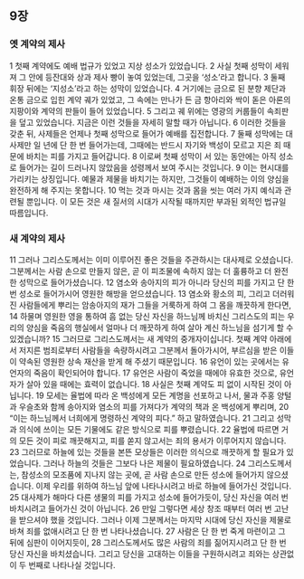 ## 9장
### 옛 계약의 제사
1 첫째 계약에도 예배 법규가 있었고 지상 성소가 있었습니다.
2 사실 첫째 성막이 세워져 그 안에 등잔대와 상과 제사 빵이 놓여 있었는데, 그곳을 ‘성소’라고 합니다.
3 둘째 휘장 뒤에는 ‘지성소’라고 하는 성막이 있었습니다.
4 거기에는 금으로 된 분향 제단과 온통 금으로 입힌 계약 궤가 있었고, 그 속에는 만나가 든 금 항아리와 싹이 돋은 아론의 지팡이와 계약의 판들이 들어 있었습니다.
5 그리고 궤 위에는 영광의 커룹들이 속죄판을 덮고 있었습니다. 지금은 이런 것들을 자세히 말할 때가 아닙니다.
6 이러한 것들을 갖춘 뒤, 사제들은 언제나 첫째 성막으로 들어가 예배를 집전합니다.
7 둘째 성막에는 대사제만 일 년에 단 한 번 들어가는데, 그때에는 반드시 자기와 백성이 모르고 지은 죄 때문에 바치는 피를 가지고 들어갑니다.
8 이로써 첫째 성막이 서 있는 동안에는 아직 성소로 들어가는 길이 드러나지 않았음을 성령께서 보여 주시는 것입니다.
9 이는 현시대를 가리키는 상징입니다. 예물과 제물을 바치기는 하지만, 그것들이 예배하는 이의 양심을 완전하게 해 주지는 못합니다.
10 먹는 것과 마시는 것과 몸을 씻는 여러 가지 예식과 관련될 뿐입니다. 이 모든 것은 새 질서의 시대가 시작될 때까지만 부과된 외적인 법규일 따름입니다.
### 새 계약의 제사
11 그러나 그리스도께서는 이미 이루어진 좋은 것들을 주관하시는 대사제로 오셨습니다. 그분께서는 사람 손으로 만들지 않은, 곧 이 피조물에 속하지 않는 더 훌륭하고 더 완전한 성막으로 들어가셨습니다.
12 염소와 송아지의 피가 아니라 당신의 피를 가지고 단 한 번 성소로 들어가시어 영원한 해방을 얻으셨습니다.
13 염소와 황소의 피, 그리고 더러워진 사람들에게 뿌리는 암송아지의 재가 그들을 거룩하게 하여 그 몸을 깨끗하게 한다면,
14 하물며 영원한 영을 통하여 흠 없는 당신 자신을 하느님께 바치신 그리스도의 피는 우리의 양심을 죽음의 행실에서 얼마나 더 깨끗하게 하여 살아 계신 하느님을 섬기게 할 수 있겠습니까?
15 그러므로 그리스도께서는 새 계약의 중개자이십니다. 첫째 계약 아래에서 저지른 범죄로부터 사람들을 속량하시려고 그분께서 돌아가시어, 부르심을 받은 이들이 약속된 영원한 상속 재산을 받게 해 주셨기 때문입니다.
16 유언이 있는 곳에서는 유언자의 죽음이 확인되어야 합니다.
17 유언은 사람이 죽었을 때에야 유효한 것으로, 유언자가 살아 있을 때에는 효력이 없습니다.
18 사실은 첫째 계약도 피 없이 시작된 것이 아닙니다.
19 모세는 율법에 따라 온 백성에게 모든 계명을 선포하고 나서, 물과 주홍 양털과 우슬초와 함께 송아지와 염소의 피를 가져다가 계약의 책과 온 백성에게 뿌리며,
20 “이는 하느님께서 너희에게 명령하신 계약의 피다.” 하고 말하였습니다.
21 그리고 성막과 의식에 쓰이는 모든 기물에도 같은 방식으로 피를 뿌렸습니다.
22 율법에 따르면 거의 모든 것이 피로 깨끗해지고, 피를 쏟지 않고서는 죄의 용서가 이루어지지 않습니다.
23 그러므로 하늘에 있는 것들을 본뜬 모상들은 이러한 의식으로 깨끗하게 할 필요가 있었습니다. 그러나 하늘의 것들은 그보다 나은 제물이 필요하였습니다.
24 그리스도께서는, 참성소의 모조품에 지나지 않는 곳에, 곧 사람 손으로 만든 성소에 들어가지 않으셨습니다. 이제 우리를 위하여 하느님 앞에 나타나시려고 바로 하늘에 들어가신 것입니다.
25 대사제가 해마다 다른 생물의 피를 가지고 성소에 들어가듯이, 당신 자신을 여러 번 바치시려고 들어가신 것이 아닙니다.
26 만일 그렇다면 세상 창조 때부터 여러 번 고난을 받으셔야 했을 것입니다. 그러나 이제 그분께서는 마지막 시대에 당신 자신을 제물로 바쳐 죄를 없애시려고 단 한 번 나타나셨습니다.
27 사람은 단 한 번 죽게 마련이고 그 뒤에 심판이 이어지듯이,
28 그리스도께서도 많은 사람의 죄를 짊어지시려고 단 한 번 당신 자신을 바치셨습니다. 그리고 당신을 고대하는 이들을 구원하시려고 죄와는 상관없이 두 번째로 나타나실 것입니다.
